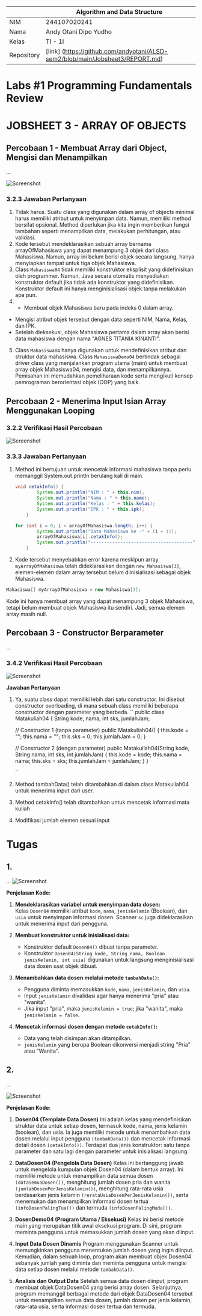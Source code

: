 |  | Algorithm and Data Structure |
|--|--|
| NIM |  244107020241|
| Nama |  Andy Otani Dipo Yudho |
| Kelas | TI - 1I |
| Repository | [link] (https://github.com/andyotani/ALSD-sem2/blob/main/Jobsheet3/REPORT.md) |

# Labs #1 Programming Fundamentals Review
# JOBSHEET 3 - ARRAY OF OBJECTS

## Percobaan 1 - Membuat Array dari Object, Mengisi dan Menampilkan

...

![Screenshot](img/img1.png)
### 3.2.3 **Jawaban Pertanyaan**
1. Tidak harus. Suatu class yang digunakan dalam array of objects minimal harus memiliki atribut untuk menyimpan data. Namun, memiliki method bersifat opsional. Method diperlukan  jika kita ingin memberikan fungsi tambahan seperti menampilkan data, melakukan perhitungan, atau validasi.
2. Kode tersebut mendeklarasikan sebuah array bernama arrayOfMahasiswa yang dapat menampung 3 objek dari class Mahasiswa. Namun, array ini belum berisi objek secara langsung, hanya menyiapkan tempat untuk tiga objek Mahasiswa.
3. Class `Mahasiswa04` tidak memiliki konstruktor eksplisit yang didefinisikan oleh programmer. Namun, Java secara otomatis menyediakan konstruktor default jika tidak ada konstruktor yang didefinisikan. Konstruktor default ini hanya menginisialisasi objek tanpa melakukan apa pun.
4. - Membuat objek Mahasiswa baru pada indeks 0 dalam array.
- Mengisi atribut objek tersebut dengan data seperti NIM, Nama, Kelas, dan IPK.
- Setelah dieksekusi, objek Mahasiswa pertama dalam array akan berisi data mahasiswa dengan nama "AGNES TITANIA KINANTI".
5. Class `Mahasiswa04` hanya digunakan untuk mendefinisikan atribut dan struktur data mahasiswa.
Class `MahasiswaDemo04` bertindak sebagai driver class yang menjalankan program utama (main) untuk membuat array objek Mahasiswa04, mengisi data, dan menampilkannya.
Pemisahan ini memudahkan pemeliharaan kode serta mengikuti konsep pemrograman berorientasi objek (OOP) yang baik.


## Percobaan 2 - Menerima Input Isian Array Menggunakan Looping

### 3.2.2 Verifikasi Hasil Percobaan 
![Screenshot](img/img2.png)

### 3.3.3 **Jawaban Pertanyaan**
1. Method ini bertujuan untuk mencetak informasi mahasiswa tanpa perlu memanggil System.out.println berulang kali di main.
    ```java
    void cetakInfo() {
            System.out.println("NIM : " + this.nim);
            System.out.println("Nama : " + this.name);
            System.out.println("Kelas : " + this.kelas);
            System.out.println("IPK : " + this.ipk);
        }
    ```
    ```java
    for (int i = 0; i < arrayOfMahasiswa.length; i++) {
            System.out.println("Data Mahasiswa ke -" + (i + 1));
            arrayOfMahasiswa[i].cetakInfo();
            System.out.println("--------------------------------------");
        }
    ```

2. Kode tersebut menyebabkan error karena meskipun array `myArrayOfMahasiswa` telah dideklarasikan dengan `new Mahasiswa[3]`, elemen-elemen dalam array tersebut belum diinisialisasi sebagai objek Mahasiswa. 
```java
Mahasiswa[] myArrayOfMahasiswa = new Mahasiswa[3];

```
Kode ini hanya membuat array yang dapat menampung 3 objek Mahasiswa, tetapi belum membuat objek Mahasiswa itu sendiri. Jadi, semua elemen array masih null.

##  Percobaan 3 - Constructor Berparameter

...
### 3.4.2 Verifikasi Hasil Percobaan 

![Screenshot](img/img3.png)

**Jawaban Pertanyaan**
1. Ya, suatu class dapat memiliki lebih dari satu constructor. Ini disebut constructor overloading, di mana sebuah class memiliki beberapa constructor dengan parameter yang berbeda.
    ``
    public class Matakuliah04 {
    String kode, nama;
    int sks, jumlahJam;

    // Constructor 1 (tanpa parameter)
    public Matakuliah04() {
        this.kode = "";
        this.nama = "";
        this.sks = 0;
        this.jumlahJam = 0;
    }

    // Constructor 2 (dengan parameter)
    public Matakuliah04(String kode, String nama, int sks, int jumlahJam) {
        this.kode = kode;
        this.nama = nama;
        this.sks = sks;
        this.jumlahJam = jumlahJam;
    }
}

    ``
2. Method tambahData() telah ditambahkan di dalam class Matakuliah04 untuk menerima input dari user.
3. Method cetakInfo() telah ditambahkan untuk mencetak informasi mata kuliah
4. Modifikasi jumlah elemen sesuai input


# Tugas
## 1. 
...
![Screenshot](img/img4.png)

**Penjelasan Kode:**
1. **Mendeklarasikan variabel untuk menyimpan data dosen:**  
   Kelas `Dosen04` memiliki atribut `kode`, `nama`, `jenisKelamin` (Boolean), dan `usia` untuk menyimpan informasi dosen. Scanner `sc` juga dideklarasikan untuk menerima input dari pengguna.

2. **Membuat konstruktor untuk inisialisasi data:**  
   - Konstruktor default `Dosen04()` dibuat tanpa parameter.  
   - Konstruktor `Dosen04(String kode, String nama, Boolean jenisKelamin, int usia)` digunakan untuk langsung menginisialisasi data dosen saat objek dibuat.

3. **Menambahkan data dosen melalui metode `tambahData()`:**  
   - Pengguna diminta memasukkan `kode`, `nama`, `jenisKelamin`, dan `usia`.  
   - Input `jenisKelamin` divalidasi agar hanya menerima "pria" atau "wanita".  
   - Jika input "pria", maka `jenisKelamin = true`; jika "wanita", maka `jenisKelamin = false`.

4. **Mencetak informasi dosen dengan metode `cetakInfo()`:**  
   - Data yang telah disimpan akan ditampilkan.  
   - `jenisKelamin` yang berupa Boolean dikonversi menjadi string "Pria" atau "Wanita". 

## 2. 
...

![Screenshot](img/img5.png)

**Penjelasan Kode:**
1. **Dosen04 (Template Data Dosen)**
 Ini adalah kelas yang mendefinisikan struktur data untuk setiap dosen, termasuk kode, nama, jenis kelamin (boolean), dan usia. Ia juga memiliki metode untuk menambahkan data dosen melalui input pengguna `(tambahData())` dan mencetak informasi detail dosen `(cetakInfo())`. Terdapat dua jenis konstruktor: satu tanpa parameter dan satu lagi dengan parameter untuk inisialisasi langsung.

2. **DataDosen04 (Pengelola Data Dosen)**
 Kelas ini bertanggung jawab untuk mengelola kumpulan objek Dosen04 (dalam bentuk array). Ini memiliki metode untuk menampilkan data semua dosen `(dataSemuaDosen())`, menghitung jumlah dosen pria dan wanita `(jumlahDosenPerJenisKelamin())`, menghitung rata-rata usia berdasarkan jenis kelamin `(rerataUsiaDosenPerJenisKelamin())`, serta menemukan dan menampilkan informasi dosen tertua `(infoDosenPalingTua())` dan termuda `(infoDosenPalingMuda())`.

3. **DosenDemo04 (Program Utama / Eksekusi)**
 Kelas ini berisi metode main yang merupakan titik awal eksekusi program. Di sini, program meminta pengguna untuk memasukkan jumlah dosen yang akan diinput.

4. **Input Data Dosen Dinamis**
 Program menggunakan Scanner untuk memungkinkan pengguna menentukan jumlah dosen yang ingin diinput. Kemudian, dalam sebuah loop, program akan membuat objek Dosen04 sebanyak jumlah yang diminta dan meminta pengguna untuk mengisi data setiap dosen melalui metode `tambahData()`.

5. **Analisis dan Output Data**
 Setelah semua data dosen diinput, program membuat objek DataDosen04 yang berisi array dosen. Selanjutnya, program memanggil berbagai metode dari objek DataDosen04 tersebut untuk menampilkan semua data dosen, jumlah dosen per jenis kelamin, rata-rata usia, serta informasi dosen tertua dan termuda.